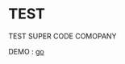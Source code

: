 <H1>TEST</H1>
TEST SUPER CODE COMOPANY

DEMO : <a href="https://youssefweb1.github.io/test/" >go</a>
